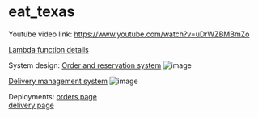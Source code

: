 # eat_texas
    
Youtube video link: https://www.youtube.com/watch?v=uDrWZBMBmZo


[Lambda function details](https://docs.google.com/document/d/1x_vJZbfJCnK7_993TdxC9T-BCZxd4eyW_2rb1yBaw2k/edit?usp=sharing)

System design:
    [Order and reservation system](https://lucid.app/lucidchart/2d6fc8b7-ec23-4a56-9214-e12a74e61952/edit?viewport_loc=-4945%2C-1773%2C12537%2C7325%2C0_0&invitationId=inv_0095528a-1fb3-42a0-aedb-751954e37552)  ![image](https://github.com/sash7410/eat_texas/assets/40574545/91e0711f-7b03-4e6b-a18f-2f3d123f6794)
       
[Delivery management system](https://lucid.app/lucidchart/fdf32f98-2848-41d0-a753-924b5628c602/edit?viewport_loc=-645%2C-1585%2C5744%2C3356%2C0_0&invitationId=inv_898eabb4-eacb-4096-9ab9-02f73389bdda)
![image](https://github.com/sash7410/eat_texas/assets/40574545/2a75cbca-0e62-4042-b9e8-5319ad80e817)



Deployments:
    [orders page](https://kocavs.github.io/Cloud_Project/)                                                                                                                                                            
    [delivery page](https://kocavs.github.io/eat-nyc-delivery/)






